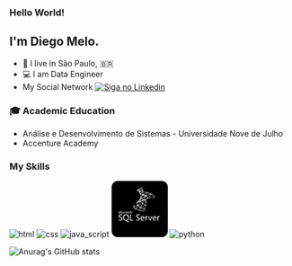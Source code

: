 
### Hello World!

## I'm Diego Melo.
- 📍  I live in São Paulo, 🇧🇷
- 💻 I am Data Engineer
- My Social Network <a href="https://www.linkedin.com/in/diego-melo-1863971b2/">
    <img alt="Siga no Linkedin" src="https://img.shields.io/badge/-LinkedIn-blue?style=flat-square&logo=Linkedin&logoColor=white&link=https://www.linkedin.com/in/diego-melo-1863971b2/">
  </a>


### :mortar_board: Academic Education
- Análise e Desenvolvimento de Sistemas - Universidade Nove de Julho
- Accenture Academy


### My Skills
<img src="https://cdn.jsdelivr.net/gh/devicons/devicon/icons/html5/html5-plain-wordmark.svg" alt="html" width="100" height="100" style="max-width:100%;"></img>
<img src="https://cdn.jsdelivr.net/gh/devicons/devicon/icons/css3/css3-plain-wordmark.svg" alt="css" width="100" height="100" style="max-width:100%;"></img>
<img src="https://cdn.jsdelivr.net/gh/devicons/devicon/icons/javascript/javascript-original.svg" alt="java_script" width="100" height="100" style="max-width:100%;"></img>
<img src="https://github.com/diego105xz/Img/blob/main/SqlServer1.png?raw=true" alt="sqlserver" width="100" height="100" style="max-width:100%;"></img>
<img src="https://cdn.jsdelivr.net/gh/devicons/devicon/icons/python/python-original-wordmark.svg" alt="python" width="100" height="100" style="max-width:100%;"></img>
          


![Anurag's GitHub stats](https://github-readme-stats.vercel.app/api?username=diego105xz&show_icons=true&theme=dark)
